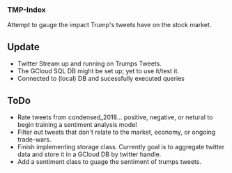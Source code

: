 ### TMP-Index
Attempt to gauge the impact Trump's tweets have on the stock market.

## Update

* Twitter Stream up and running on Trumps Tweets.
* The GCloud SQL DB might be set up; yet to use it/test it.
* Connected to (local) DB and sucessfully executed queries

## ToDo

* Rate tweets from condensed_2018... positive, negative, or netural to begin training a sentiment analysis model
* Filter out tweets that don't relate to the market, economy, or ongoing trade-wars.
* Finish implementing storage class. Currently goal is to aggregate twitter data and store it in a GCloud DB by twitter handle.
* Add a sentiment class to guage the sentiment of trumps tweets.

